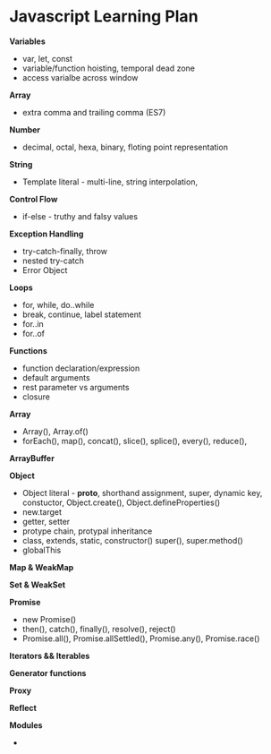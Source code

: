 # Javascript Learning Plan


**Variables**
- var, let, const
- variable/function hoisting, temporal dead zone
- access varialbe across window


**Array**
- extra comma and trailing comma (ES7)


**Number**
- decimal, octal, hexa, binary, floting point representation


**String**
- Template literal - multi-line, string interpolation, 


**Control Flow**
- if-else - truthy and falsy values


**Exception Handling**
- try-catch-finally, throw
- nested try-catch
- Error Object


**Loops**
- for, while, do..while
- break, continue, label statement
- for..in
- for..of


**Functions**
- function declaration/expression
- default arguments
- rest parameter vs arguments
- closure


**Array**
- Array(), Array.of()
- forEach(), map(), concat(), slice(), splice(), every(), reduce(), 


**ArrayBuffer**


**Object**
- Object literal - __proto__, shorthand assignment, super, dynamic key, constuctor, Object.create(), Object.defineProperties()
- new.target
- getter, setter
- protype chain, protypal inheritance
- class, extends, static, constructor() super(), super.method()
- globalThis


**Map & WeakMap**


**Set & WeakSet**


**Promise**
- new Promise()
- then(), catch(), finally(), resolve(), reject()
- Promise.all(), Promise.allSettled(), Promise.any(), Promise.race()


**Iterators && Iterables**


**Generator functions**


**Proxy**


**Reflect**


**Modules**
- <script type="module" />
- import, export, default, as
- module object
- aggregating modules
- dynamic module loading


**Memory Management**


**Async Functions**
- async, await
- for await...of
